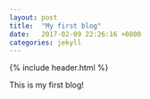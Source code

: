 ```yaml
---
layout: post
title:  "My first blog"
date:   2017-02-09 22:26:16 +0800
categories: jekyll 
---
```

{% include header.html %}

This is my first blog!

